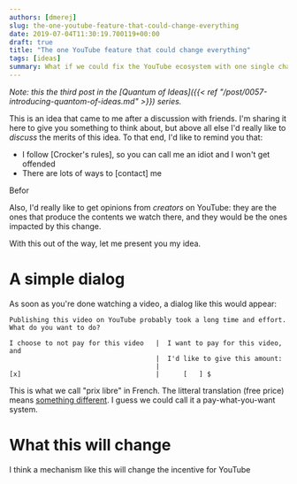 ```yaml
---
authors: [dmerej]
slug: the-one-youtube-feature-that-could-change-everything
date: 2019-07-04T11:30:19.700119+00:00
draft: true
title: "The one YouTube feature that could change everything"
tags: [ideas]
summary: What if we could fix the YouTube ecosystem with one single change?
---
```


_Note: this the third post in the [Quantum of Ideas]({{< ref "/post/0057-introducing-quantom-of-ideas.md" >}}) series._

This is an idea that came to me after a discussion with friends. I'm sharing it here to give you something to think about, but above all else I'd really like to *discuss* the merits of this idea. To that end, I'd like to remind you that:

* I follow [Crocker's rules], so you can call me an idiot and I won't get offended
* There are lots of ways to [contact] me

Befor

Also, I'd really like to get opinions from *creators* on YouTube: they are the ones that produce the contents we watch there, and they would be the ones impacted by this change.

With this out of the way, let me present you my idea.

# A simple dialog

As soon as you're done watching a video, a dialog like this would appear:

```
Publishing this video on YouTube probably took a long time and effort.
What do you want to do?

I choose to not pay for this video   |  I want to pay for this video, and
                                     |  I'd like to give this amount:
                                     |
[x]                                  |      [   ] $
```

This is what we call "prix libre" in French. The litteral translation (free price) means [something different](). I guess we could call it a pay-what-you-want system.

# What this will change

I think a mechanism like this will change the incentive for YouTube
